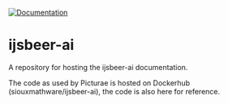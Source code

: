 [![Documentation](https://img.shields.io/badge/doc-stable-blue.svg)](https://keithwm.github.io/ijsbeer-ai/src/)

# ijsbeer-ai
A repository for hosting the ijsbeer-ai documentation.

The code as used by Picturae is hosted on Dockerhub (siouxmathware/ijsbeer-ai), the code is also here for reference.
